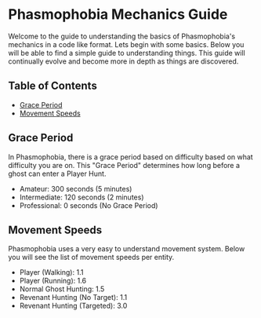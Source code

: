 # Phasmophobia Mechanics Guide
Welcome to the guide to understanding the basics of Phasmophobia's mechanics in a code like format. Lets begin with some basics.
Below you will be able to find a simple guide to understanding things.
This guide will continually evolve and become more in depth as things are discovered.

## Table of Contents
- [Grace Period](#grace-period)
- [Movement Speeds](#movement-speeds)

## Grace Period
In Phasmophobia, there is a grace period based on difficulty based on what difficulty you are on.
This "Grace Period" determines how long before a ghost can enter a Player Hunt.
- Amateur: 300 seconds (5 minutes)
- Intermediate: 120 seconds (2 minutes)
- Professional: 0 seconds (No Grace Period)

## Movement Speeds
Phasmophobia uses a very easy to understand movement system. Below you will see the list of movement speeds per entity.
- Player (Walking): 1.1
- Player (Running): 1.6
- Normal Ghost Hunting: 1.5
- Revenant Hunting (No Target): 1.1
- Revenant Hunting (Targeted): 3.0
